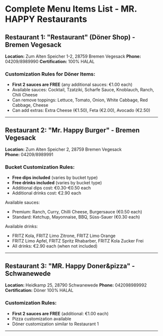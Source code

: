 # Complete Menu Items List - MR. HAPPY Restaurants

## Restaurant 1: "Restaurant" (Döner Shop) - Bremen Vegesack
**Location:** Zum Alten Speicher 1-2, 28759 Bremen Vegesack
**Phone:** 04209/8989990
**Certification:** 100% HALAL

### Customization Rules for Döner Items:
- **First 2 sauces are FREE** (any additional sauces: €1.00 each)
- Available sauces: Cocktail, Tzatziki, Scharfe Sauce, Knoblauch, Ranch, Chili Cheese
- Can remove toppings: Lettuce, Tomato, Onion, White Cabbage, Red Cabbage, Cheese
- Can add extras: Extra Cheese (€1.50), Feta (€2.00), Avocado (€2.50)

---

## Restaurant 2: "Mr. Happy Burger" - Bremen Vegesack
**Location:** Zum Alten Speicher 2, 28759 Bremen Vegesack  
**Phone:** 04209/8989991

### Bucket Customization Rules:
- **Free dips included** (varies by bucket type)
- **Free drinks included** (varies by bucket type)
- Additional dips cost: €0.30-€0.50 each
- Additional drinks cost: €2.90 each

Available sauces:
- Premium: Ranch, Curry, Chilli Cheese, Burgersauce (€0.50 each)
- Standard: Ketchup, Mayonnaise, BBQ, Süss-Sauer (€0.30 each)

Available drinks:
- FRITZ Kola, FRITZ Limo Zitrone, FRITZ Limo Orange
- FRITZ Limo Apfel, FRITZ Spritz Rhabarber, FRITZ Kola Zucker Frei
- All drinks: €2.90 each (when not included)

---

## Restaurant 3: "MR. Happy Doner&pizza" - Schwanewede
**Location:** Heidkamp 25, 28790 Schwanewede
**Phone:** 042098989992
**Certification:** Döner 100% HALAL

### Customization Rules:
- **First 2 sauces are FREE** (additional: €1.00 each)
- Pizza customization available
- Döner customization similar to Restaurant 1

---

